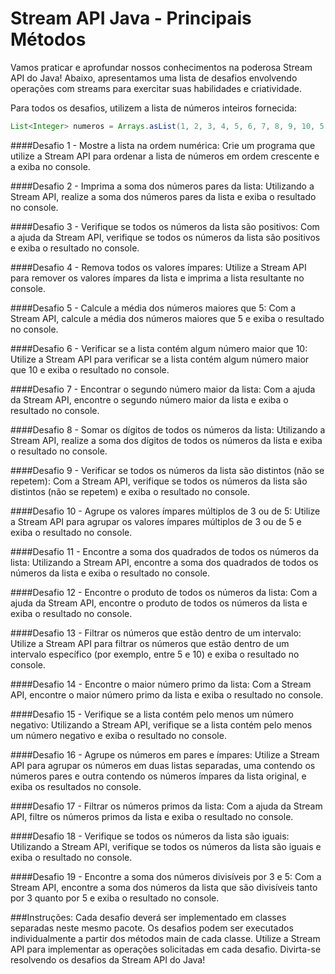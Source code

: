 # Stream API Java - Principais Métodos

Vamos praticar e aprofundar nossos conhecimentos na poderosa Stream API do Java! Abaixo, apresentamos uma lista de desafios envolvendo operações com streams para exercitar suas habilidades e criatividade.

Para todos os desafios, utilizem a lista de números inteiros fornecida:

```java
List<Integer> numeros = Arrays.asList(1, 2, 3, 4, 5, 6, 7, 8, 9, 10, 5, 4, 3);
```

####Desafio 1 - Mostre a lista na ordem numérica:
Crie um programa que utilize a Stream API para ordenar a lista de números em ordem crescente e a exiba no console.

####Desafio 2 - Imprima a soma dos números pares da lista:
Utilizando a Stream API, realize a soma dos números pares da lista e exiba o resultado no console.

####Desafio 3 - Verifique se todos os números da lista são positivos:
Com a ajuda da Stream API, verifique se todos os números da lista são positivos e exiba o resultado no console.

####Desafio 4 - Remova todos os valores ímpares:
Utilize a Stream API para remover os valores ímpares da lista e imprima a lista resultante no console.

####Desafio 5 - Calcule a média dos números maiores que 5:
Com a Stream API, calcule a média dos números maiores que 5 e exiba o resultado no console.

####Desafio 6 - Verificar se a lista contém algum número maior que 10:
Utilize a Stream API para verificar se a lista contém algum número maior que 10 e exiba o resultado no console.

####Desafio 7 - Encontrar o segundo número maior da lista:
Com a ajuda da Stream API, encontre o segundo número maior da lista e exiba o resultado no console.

####Desafio 8 - Somar os dígitos de todos os números da lista:
Utilizando a Stream API, realize a soma dos dígitos de todos os números da lista e exiba o resultado no console.

####Desafio 9 - Verificar se todos os números da lista são distintos (não se repetem):
Com a Stream API, verifique se todos os números da lista são distintos (não se repetem) e exiba o resultado no console.

####Desafio 10 - Agrupe os valores ímpares múltiplos de 3 ou de 5:
Utilize a Stream API para agrupar os valores ímpares múltiplos de 3 ou de 5 e exiba o resultado no console.

####Desafio 11 - Encontre a soma dos quadrados de todos os números da lista:
Utilizando a Stream API, encontre a soma dos quadrados de todos os números da lista e exiba o resultado no console.

####Desafio 12 - Encontre o produto de todos os números da lista:
Com a ajuda da Stream API, encontre o produto de todos os números da lista e exiba o resultado no console.

####Desafio 13 - Filtrar os números que estão dentro de um intervalo:
Utilize a Stream API para filtrar os números que estão dentro de um intervalo específico (por exemplo, entre 5 e 10) e exiba o resultado no console.

####Desafio 14 - Encontre o maior número primo da lista:
Com a Stream API, encontre o maior número primo da lista e exiba o resultado no console.

####Desafio 15 - Verifique se a lista contém pelo menos um número negativo:
Utilizando a Stream API, verifique se a lista contém pelo menos um número negativo e exiba o resultado no console.

####Desafio 16 - Agrupe os números em pares e ímpares:
Utilize a Stream API para agrupar os números em duas listas separadas, uma contendo os números pares e outra contendo os números ímpares da lista original, e exiba os resultados no console.

####Desafio 17 - Filtrar os números primos da lista:
Com a ajuda da Stream API, filtre os números primos da lista e exiba o resultado no console.

####Desafio 18 - Verifique se todos os números da lista são iguais:
Utilizando a Stream API, verifique se todos os números da lista são iguais e exiba o resultado no console.

####Desafio 19 - Encontre a soma dos números divisíveis por 3 e 5:
Com a Stream API, encontre a soma dos números da lista que são divisíveis tanto por 3 quanto por 5 e exiba o resultado no console.

###Instruções:
Cada desafio deverá ser implementado em classes separadas neste mesmo pacote.
Os desafios podem ser executados individualmente a partir dos métodos main de cada classe.
Utilize a Stream API para implementar as operações solicitadas em cada desafio.
Divirta-se resolvendo os desafios da Stream API do Java!
